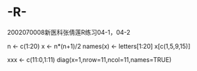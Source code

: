 # -R-
2002070008新医科张倩莲R练习04-1，04-2

n <- c(1:20)
x <- n*(n+1)/2
names(x) <- letters[1:20]
x[c(1,5,9,15)]



xxx <- c(11:0,1:11)
diag(x=1,nrow=11,ncol=11,names=TRUE)

